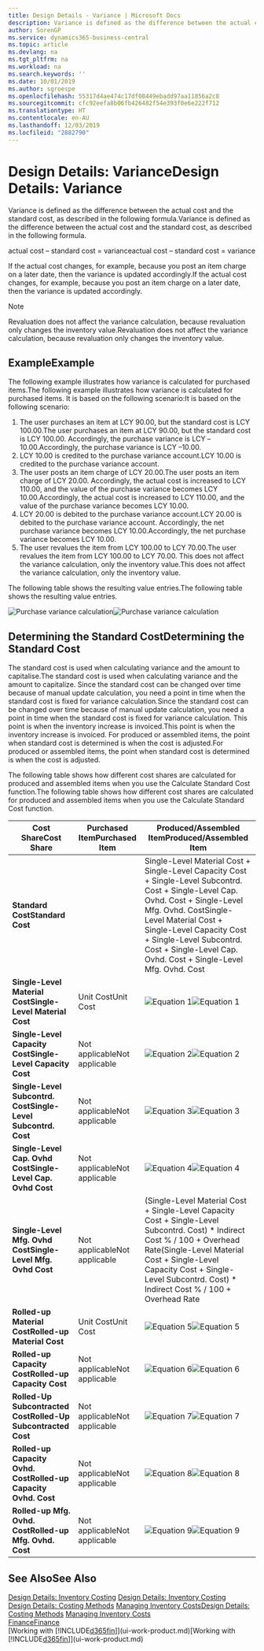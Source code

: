 ```yaml
---
title: Design Details - Variance | Microsoft Docs
description: Variance is defined as the difference between the actual cost and the standard cost, as described in the following formula.
author: SorenGP
ms.service: dynamics365-business-central
ms.topic: article
ms.devlang: na
ms.tgt_pltfrm: na
ms.workload: na
ms.search.keywords: ''
ms.date: 10/01/2019
ms.author: sgroespe
ms.openlocfilehash: 55317d4ae474c17df08449ebadd97aa11856a2c8
ms.sourcegitcommit: cfc92eefa8b06fb426482f54e393f0e6e222f712
ms.translationtype: HT
ms.contentlocale: en-AU
ms.lasthandoff: 12/03/2019
ms.locfileid: "2882790"
---
```

# <a name="design-details-variance"></a><span data-ttu-id="6756a-103">Design Details: Variance</span><span class="sxs-lookup"><span data-stu-id="6756a-103">Design Details: Variance</span></span>
<span data-ttu-id="6756a-104">Variance is defined as the difference between the actual cost and the standard cost, as described in the following formula.</span><span class="sxs-lookup"><span data-stu-id="6756a-104">Variance is defined as the difference between the actual cost and the standard cost, as described in the following formula.</span></span>  

 <span data-ttu-id="6756a-105">actual cost – standard cost = variance</span><span class="sxs-lookup"><span data-stu-id="6756a-105">actual cost – standard cost = variance</span></span>  

 <span data-ttu-id="6756a-106">If the actual cost changes, for example, because you post an item charge on a later date, then the variance is updated accordingly.</span><span class="sxs-lookup"><span data-stu-id="6756a-106">If the actual cost changes, for example, because you post an item charge on a later date, then the variance is updated accordingly.</span></span>  

> [!NOTE]  
>  <span data-ttu-id="6756a-107">Revaluation does not affect the variance calculation, because revaluation only changes the inventory value.</span><span class="sxs-lookup"><span data-stu-id="6756a-107">Revaluation does not affect the variance calculation, because revaluation only changes the inventory value.</span></span>  

## <a name="example"></a><span data-ttu-id="6756a-108">Example</span><span class="sxs-lookup"><span data-stu-id="6756a-108">Example</span></span>  
 <span data-ttu-id="6756a-109">The following example illustrates how variance is calculated for purchased items.</span><span class="sxs-lookup"><span data-stu-id="6756a-109">The following example illustrates how variance is calculated for purchased items.</span></span> <span data-ttu-id="6756a-110">It is based on the following scenario:</span><span class="sxs-lookup"><span data-stu-id="6756a-110">It is based on the following scenario:</span></span>  

1.  <span data-ttu-id="6756a-111">The user purchases an item at LCY 90.00, but the standard cost is LCY 100.00.</span><span class="sxs-lookup"><span data-stu-id="6756a-111">The user purchases an item at LCY 90.00, but the standard cost is LCY 100.00.</span></span> <span data-ttu-id="6756a-112">Accordingly, the purchase variance is LCY –10.00.</span><span class="sxs-lookup"><span data-stu-id="6756a-112">Accordingly, the purchase variance is LCY –10.00.</span></span>  
2.  <span data-ttu-id="6756a-113">LCY 10.00 is credited to the purchase variance account.</span><span class="sxs-lookup"><span data-stu-id="6756a-113">LCY 10.00 is credited to the purchase variance account.</span></span>  
3.  <span data-ttu-id="6756a-114">The user posts an item charge of LCY 20.00.</span><span class="sxs-lookup"><span data-stu-id="6756a-114">The user posts an item charge of LCY 20.00.</span></span> <span data-ttu-id="6756a-115">Accordingly, the actual cost is increased to LCY 110.00, and the value of the purchase variance becomes LCY 10.00.</span><span class="sxs-lookup"><span data-stu-id="6756a-115">Accordingly, the actual cost is increased to LCY 110.00, and the value of the purchase variance becomes LCY 10.00.</span></span>  
4.  <span data-ttu-id="6756a-116">LCY 20.00 is debited to the purchase variance account.</span><span class="sxs-lookup"><span data-stu-id="6756a-116">LCY 20.00 is debited to the purchase variance account.</span></span> <span data-ttu-id="6756a-117">Accordingly, the net purchase variance becomes LCY 10.00.</span><span class="sxs-lookup"><span data-stu-id="6756a-117">Accordingly, the net purchase variance becomes LCY 10.00.</span></span>  
5.  <span data-ttu-id="6756a-118">The user revalues the item from LCY 100.00 to LCY 70.00.</span><span class="sxs-lookup"><span data-stu-id="6756a-118">The user revalues the item from LCY 100.00 to LCY 70.00.</span></span> <span data-ttu-id="6756a-119">This does not affect the variance calculation, only the inventory value.</span><span class="sxs-lookup"><span data-stu-id="6756a-119">This does not affect the variance calculation, only the inventory value.</span></span>  

 <span data-ttu-id="6756a-120">The following table shows the resulting value entries.</span><span class="sxs-lookup"><span data-stu-id="6756a-120">The following table shows the resulting value entries.</span></span>  

 <span data-ttu-id="6756a-121">![Purchase variance calculation](media/design_details_inventory_costing_11_purchase_variance.png "Purchase variance calculation")</span><span class="sxs-lookup"><span data-stu-id="6756a-121">![Purchase variance calculation](media/design_details_inventory_costing_11_purchase_variance.png "Purchase variance calculation")</span></span>  

## <a name="determining-the-standard-cost"></a><span data-ttu-id="6756a-122">Determining the Standard Cost</span><span class="sxs-lookup"><span data-stu-id="6756a-122">Determining the Standard Cost</span></span>  
 <span data-ttu-id="6756a-123">The standard cost is used when calculating variance and the amount to capitalise.</span><span class="sxs-lookup"><span data-stu-id="6756a-123">The standard cost is used when calculating variance and the amount to capitalize.</span></span> <span data-ttu-id="6756a-124">Since the standard cost can be changed over time because of manual update calculation, you need a point in time when the standard cost is fixed for variance calculation.</span><span class="sxs-lookup"><span data-stu-id="6756a-124">Since the standard cost can be changed over time because of manual update calculation, you need a point in time when the standard cost is fixed for variance calculation.</span></span> <span data-ttu-id="6756a-125">This point is when the inventory increase is invoiced.</span><span class="sxs-lookup"><span data-stu-id="6756a-125">This point is when the inventory increase is invoiced.</span></span> <span data-ttu-id="6756a-126">For produced or assembled items, the point when standard cost is determined is when the cost is adjusted.</span><span class="sxs-lookup"><span data-stu-id="6756a-126">For produced or assembled items, the point when standard cost is determined is when the cost is adjusted.</span></span>  

 <span data-ttu-id="6756a-127">The following table shows how different cost shares are calculated for produced and assembled items when you use the Calculate Standard Cost function.</span><span class="sxs-lookup"><span data-stu-id="6756a-127">The following table shows how different cost shares are calculated for produced and assembled items when you use the Calculate Standard Cost function.</span></span>  

|<span data-ttu-id="6756a-128">Cost Share</span><span class="sxs-lookup"><span data-stu-id="6756a-128">Cost Share</span></span>|<span data-ttu-id="6756a-129">Purchased Item</span><span class="sxs-lookup"><span data-stu-id="6756a-129">Purchased Item</span></span>|<span data-ttu-id="6756a-130">Produced/Assembled Item</span><span class="sxs-lookup"><span data-stu-id="6756a-130">Produced/Assembled Item</span></span>|  
|----------------|--------------------|------------------------------|  
|<span data-ttu-id="6756a-131">**Standard Cost**</span><span class="sxs-lookup"><span data-stu-id="6756a-131">**Standard Cost**</span></span>||<span data-ttu-id="6756a-132">Single-Level Material Cost + Single-Level Capacity Cost + Single-Level Subcontrd. Cost + Single-Level Cap. Ovhd. Cost + Single-Level Mfg. Ovhd. Cost</span><span class="sxs-lookup"><span data-stu-id="6756a-132">Single-Level Material Cost + Single-Level Capacity Cost + Single-Level Subcontrd. Cost + Single-Level Cap. Ovhd. Cost + Single-Level Mfg. Ovhd. Cost</span></span>|  
|<span data-ttu-id="6756a-133">**Single-Level Material Cost**</span><span class="sxs-lookup"><span data-stu-id="6756a-133">**Single-Level Material Cost**</span></span>|<span data-ttu-id="6756a-134">Unit Cost</span><span class="sxs-lookup"><span data-stu-id="6756a-134">Unit Cost</span></span>|<span data-ttu-id="6756a-135">![Equation 1](media/design_details_inventory_costing_11_equation_1.png "Equation 1")</span><span class="sxs-lookup"><span data-stu-id="6756a-135">![Equation 1](media/design_details_inventory_costing_11_equation_1.png "Equation 1")</span></span>|  
|<span data-ttu-id="6756a-136">**Single-Level Capacity Cost**</span><span class="sxs-lookup"><span data-stu-id="6756a-136">**Single-Level Capacity Cost**</span></span>|<span data-ttu-id="6756a-137">Not applicable</span><span class="sxs-lookup"><span data-stu-id="6756a-137">Not applicable</span></span>|<span data-ttu-id="6756a-138">![Equation 2](media/design_details_inventory_costing_11_equation_2.png "Equation 2")</span><span class="sxs-lookup"><span data-stu-id="6756a-138">![Equation 2](media/design_details_inventory_costing_11_equation_2.png "Equation 2")</span></span>|  
|<span data-ttu-id="6756a-139">**Single-Level Subcontrd. Cost**</span><span class="sxs-lookup"><span data-stu-id="6756a-139">**Single-Level Subcontrd. Cost**</span></span>|<span data-ttu-id="6756a-140">Not applicable</span><span class="sxs-lookup"><span data-stu-id="6756a-140">Not applicable</span></span>|<span data-ttu-id="6756a-141">![Equation 3](media/design_details_inventory_costing_11_equation_3.png "Equation 3")</span><span class="sxs-lookup"><span data-stu-id="6756a-141">![Equation 3](media/design_details_inventory_costing_11_equation_3.png "Equation 3")</span></span>|  
|<span data-ttu-id="6756a-142">**Single-Level Cap. Ovhd Cost**</span><span class="sxs-lookup"><span data-stu-id="6756a-142">**Single-Level Cap. Ovhd Cost**</span></span>|<span data-ttu-id="6756a-143">Not applicable</span><span class="sxs-lookup"><span data-stu-id="6756a-143">Not applicable</span></span>|<span data-ttu-id="6756a-144">![Equation 4](media/design_details_inventory_costing_11_equation_4.png "Equation 4")</span><span class="sxs-lookup"><span data-stu-id="6756a-144">![Equation 4](media/design_details_inventory_costing_11_equation_4.png "Equation 4")</span></span>|  
|<span data-ttu-id="6756a-145">**Single-Level Mfg. Ovhd Cost**</span><span class="sxs-lookup"><span data-stu-id="6756a-145">**Single-Level Mfg. Ovhd Cost**</span></span>|<span data-ttu-id="6756a-146">Not applicable</span><span class="sxs-lookup"><span data-stu-id="6756a-146">Not applicable</span></span>|<span data-ttu-id="6756a-147">(Single-Level Material Cost + Single-Level Capacity Cost + Single-Level Subcontrd. Cost) \* Indirect Cost % / 100 + Overhead Rate</span><span class="sxs-lookup"><span data-stu-id="6756a-147">(Single-Level Material Cost + Single-Level Capacity Cost + Single-Level Subcontrd. Cost) \* Indirect Cost % / 100 + Overhead Rate</span></span>|  
|<span data-ttu-id="6756a-148">**Rolled-up Material Cost**</span><span class="sxs-lookup"><span data-stu-id="6756a-148">**Rolled-up Material Cost**</span></span>|<span data-ttu-id="6756a-149">Unit Cost</span><span class="sxs-lookup"><span data-stu-id="6756a-149">Unit Cost</span></span>|<span data-ttu-id="6756a-150">![Equation 5](media/design_details_inventory_costing_11_equation_5.png "Equation 5")</span><span class="sxs-lookup"><span data-stu-id="6756a-150">![Equation 5](media/design_details_inventory_costing_11_equation_5.png "Equation 5")</span></span>|  
|<span data-ttu-id="6756a-151">**Rolled-up Capacity Cost**</span><span class="sxs-lookup"><span data-stu-id="6756a-151">**Rolled-up Capacity Cost**</span></span>|<span data-ttu-id="6756a-152">Not applicable</span><span class="sxs-lookup"><span data-stu-id="6756a-152">Not applicable</span></span>|<span data-ttu-id="6756a-153">![Equation 6](media/design_details_inventory_costing_11_equation_6.png "Equation 6")</span><span class="sxs-lookup"><span data-stu-id="6756a-153">![Equation 6](media/design_details_inventory_costing_11_equation_6.png "Equation 6")</span></span>|  
|<span data-ttu-id="6756a-154">**Rolled-Up Subcontracted Cost**</span><span class="sxs-lookup"><span data-stu-id="6756a-154">**Rolled-Up Subcontracted Cost**</span></span>|<span data-ttu-id="6756a-155">Not applicable</span><span class="sxs-lookup"><span data-stu-id="6756a-155">Not applicable</span></span>|<span data-ttu-id="6756a-156">![Equation 7](media/design_details_inventory_costing_11_equation_7.png "Equation 7")</span><span class="sxs-lookup"><span data-stu-id="6756a-156">![Equation 7](media/design_details_inventory_costing_11_equation_7.png "Equation 7")</span></span>|  
|<span data-ttu-id="6756a-157">**Rolled-up Capacity Ovhd. Cost**</span><span class="sxs-lookup"><span data-stu-id="6756a-157">**Rolled-up Capacity Ovhd. Cost**</span></span>|<span data-ttu-id="6756a-158">Not applicable</span><span class="sxs-lookup"><span data-stu-id="6756a-158">Not applicable</span></span>|<span data-ttu-id="6756a-159">![Equation 8](media/design_details_inventory_costing_11_equation_8.png "Equation 8")</span><span class="sxs-lookup"><span data-stu-id="6756a-159">![Equation 8](media/design_details_inventory_costing_11_equation_8.png "Equation 8")</span></span>|  
|<span data-ttu-id="6756a-160">**Rolled-up Mfg. Ovhd. Cost**</span><span class="sxs-lookup"><span data-stu-id="6756a-160">**Rolled-up Mfg. Ovhd. Cost**</span></span>|<span data-ttu-id="6756a-161">Not applicable</span><span class="sxs-lookup"><span data-stu-id="6756a-161">Not applicable</span></span>|<span data-ttu-id="6756a-162">![Equation 9](media/design_details_inventory_costing_11_equation_9.png "Equation 9")</span><span class="sxs-lookup"><span data-stu-id="6756a-162">![Equation 9](media/design_details_inventory_costing_11_equation_9.png "Equation 9")</span></span>|  

## <a name="see-also"></a><span data-ttu-id="6756a-163">See Also</span><span class="sxs-lookup"><span data-stu-id="6756a-163">See Also</span></span>  
 <span data-ttu-id="6756a-164">[Design Details: Inventory Costing](design-details-inventory-costing.md) </span><span class="sxs-lookup"><span data-stu-id="6756a-164">[Design Details: Inventory Costing](design-details-inventory-costing.md) </span></span>  
 <span data-ttu-id="6756a-165">[Design Details: Costing Methods](design-details-costing-methods.md) [Managing Inventory Costs](finance-manage-inventory-costs.md)</span><span class="sxs-lookup"><span data-stu-id="6756a-165">[Design Details: Costing Methods](design-details-costing-methods.md) [Managing Inventory Costs](finance-manage-inventory-costs.md)</span></span>  
 [<span data-ttu-id="6756a-166">Finance</span><span class="sxs-lookup"><span data-stu-id="6756a-166">Finance</span></span>](finance.md)  
 <span data-ttu-id="6756a-167">[Working with [!INCLUDE[d365fin](includes/d365fin_md.md)]](ui-work-product.md)</span><span class="sxs-lookup"><span data-stu-id="6756a-167">[Working with [!INCLUDE[d365fin](includes/d365fin_md.md)]](ui-work-product.md)</span></span>
